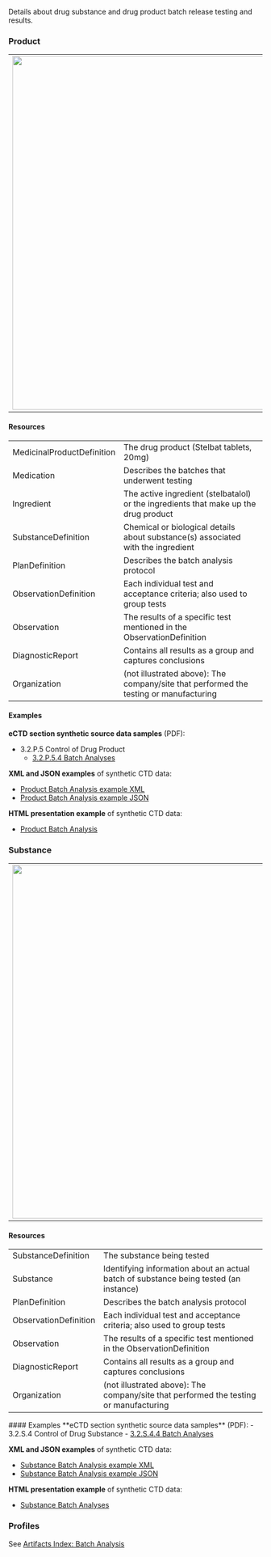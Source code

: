 Details about drug substance and drug product batch release testing and results.

### Product 

<table>
<tr><td><img src="batch_analysis_FHIR_resources.png" width="700"/></td></tr>
</table>

#### Resources
<table>
<tr><td>MedicinalProductDefinition</td><td>The drug product (Stelbat tablets, 20mg)</td></tr>
<tr><td>Medication</td><td>Describes the batches that underwent testing</td></tr>
<tr><td>Ingredient</td><td>The active ingredient (stelbatalol) or the ingredients that make up the drug product</td></tr>
<tr><td>SubstanceDefinition</td><td>Chemical or biological details about substance(s) associated with the ingredient</td></tr>
<tr><td>PlanDefinition</td><td>Describes the batch analysis protocol</td></tr>
<tr><td>ObservationDefinition</td><td>Each individual  test and acceptance criteria; also used to group tests</td></tr>
<tr><td>Observation</td><td>The results of a specific test mentioned in the ObservationDefinition</td></tr>
<tr><td>DiagnosticReport</td><td>Contains all results as a group and captures conclusions</td></tr>
<tr><td>Organization</td><td>(not illustrated above): The company/site that performed the testing or manufacturing</td></tr>
</table>

#### Examples
**eCTD section synthetic source data samples** (PDF):
- 3.2.P.5 Control of Drug Product
    - <a href="https://github.com/HL7/uv-dx-pq/raw/master/input/examples-pdf/3.2.P.5.4_Batch_Analyses.pdf ">3.2.P.5.4 Batch Analyses</a>

**XML and JSON examples** of synthetic CTD data:
- <a href="Bundle-bundle-batch-analysis-pq-ex1-prod.xml.html">Product Batch Analysis example XML</a>
- <a href="Bundle-bundle-batch-analysis-pq-ex1-prod.json.html">Product Batch Analysis example JSON</a>

**HTML presentation example** of synthetic CTD data:
- <a href="batch_anal_rend_p.html">Product Batch Analysis</a>


### Substance
<table>
<tr><td><img src="substance_batch_analysis_resources.png" width="700"/></td></tr>
</table>
 

#### Resources
<table>
<tr><td>SubstanceDefinition</td><td>The substance being tested</td></tr>
<tr><td>Substance</td><td>Identifying information about an actual batch of substance being tested (an instance)</td></tr>
<tr><td>PlanDefinition</td><td>Describes the batch analysis protocol</td></tr>
<tr><td>ObservationDefinition</td><td>Each individual  test and acceptance criteria; also used to group tests</td></tr>
<tr><td>Observation</td><td>The results of a specific test mentioned in the ObservationDefinition</td></tr>
<tr><td>DiagnosticReport</td><td>Contains all results as a group and captures conclusions</td></tr>
<tr><td>Organization</td><td>(not illustrated above): The company/site that performed the testing or manufacturing</td></tr>
</table>
#### Examples
**eCTD section synthetic source data samples** (PDF):
- 3.2.S.4 Control of Drug Substance
    - <a href="https://github.com/HL7/uv-dx-pq/raw/master/input/examples-pdf/3.2.S.4.4_Batch_Analyses.pdf ">3.2.S.4.4 Batch Analyses</a>

**XML and JSON examples** of synthetic CTD data:
- <a href="Bundle-bundle-batch-analysis-pq-ex2-sub.xml.html">Substance Batch Analysis example XML</a>
- <a href="Bundle-bundle-batch-analysis-pq-ex2-sub.json.html">Substance Batch Analysis example JSON</a>

**HTML presentation example** of synthetic CTD data:
- <a href="batch_anal_rend_s.html">Substance Batch Analyses</a>

### Profiles 
See [Artifacts Index: Batch Analysis](artifacts.html#batch-analysis)
